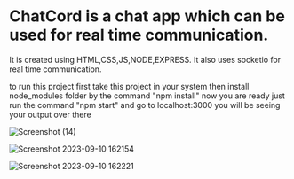 # ChatCord is  a chat app which can be used for real time communication.
It  is created using HTML,CSS,JS,NODE,EXPRESS.
It also uses socketio for real time communication.

to run this project first take this project in your system then 
install node_modules folder by the command "npm install"
now you are ready 
just run the command "npm start"
and go to localhost:3000 you will be seeing your output over there

![Screenshot (14)](https://github.com/KhushSanghavi/ChatCord/assets/90313671/4a8be17b-d6a9-4543-99c6-a7f33c69b202)

![Screenshot 2023-09-10 162154](https://github.com/KhushSanghavi/ChatCord/assets/90313671/1af994b2-65e9-4b3e-a66b-741dd4a209b7)

![Screenshot 2023-09-10 162221](https://github.com/KhushSanghavi/ChatCord/assets/90313671/86d41e61-470d-4e27-9444-69c88b61206c)
